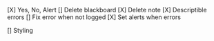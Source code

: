 [X] Yes, No, Alert
[] Delete blackboard
[X] Delete note
[X] Descriptible errors
[] Fix error when not logged
[X] Set alerts when errors

[] Styling